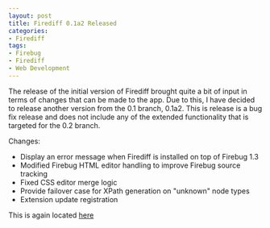 ```yaml
---
layout: post
title: Firediff 0.1a2 Released
categories:
- Firediff
tags:
- Firebug
- Firediff
- Web Development
---
```


The release of the initial version of Firediff brought quite a bit of input in terms of changes that can be made to the app. Due to this, I have decided to release another version from the 0.1 branch, 0.1a2. This is release is a bug fix release and does not include any of the extended functionality that is targeted for the 0.2 branch.

Changes:

- Display an error message when Firediff is installed on top of Firebug 1.3
- Modified Firebug HTML editor handling to improve Firebug source tracking
- Fixed CSS editor merge logic
- Provide failover case for XPath generation on "unknown" node types
- Extension update registration

This is again located [here](http://www.incaseofstairs.com/download/firediff/?M=A)
